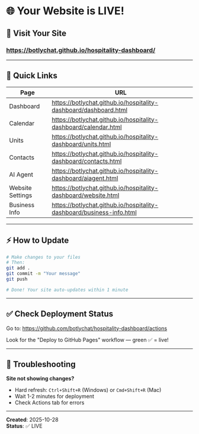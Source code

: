 # 🌐 Your Website is LIVE!

## 🚀 Visit Your Site

### **https://botlychat.github.io/hospitality-dashboard/**

---

## 📱 Quick Links

| Page | URL |
|------|-----|
| Dashboard | https://botlychat.github.io/hospitality-dashboard/dashboard.html |
| Calendar | https://botlychat.github.io/hospitality-dashboard/calendar.html |
| Units | https://botlychat.github.io/hospitality-dashboard/units.html |
| Contacts | https://botlychat.github.io/hospitality-dashboard/contacts.html |
| AI Agent | https://botlychat.github.io/hospitality-dashboard/aiagent.html |
| Website Settings | https://botlychat.github.io/hospitality-dashboard/website.html |
| Business Info | https://botlychat.github.io/hospitality-dashboard/business-info.html |

---

## ⚡ How to Update

```bash
# Make changes to your files
# Then:
git add .
git commit -m "Your message"
git push

# Done! Your site auto-updates within 1 minute
```

---

## ✅ Check Deployment Status

Go to: https://github.com/botlychat/hospitality-dashboard/actions

Look for the "Deploy to GitHub Pages" workflow — green ✅ = live!

---

## 🔧 Troubleshooting

**Site not showing changes?**
- Hard refresh: `Ctrl+Shift+R` (Windows) or `Cmd+Shift+R` (Mac)
- Wait 1-2 minutes for deployment
- Check Actions tab for errors

---

**Created**: 2025-10-28  
**Status**: ✅ LIVE
